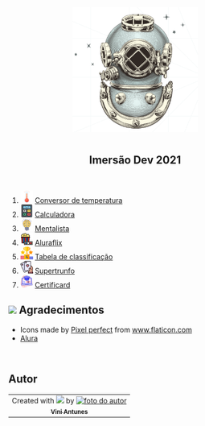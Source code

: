 <p align="center">
  <img src="images/imersao.png" float="center" width=250px/>
</p>
    
<h1 align="center">
  <h2 align="center"><strong align="center"> Imersão Dev 2021 </strong></h2>
</h1>

<br>

<ol>
    <li><img src="images/thermometer.png" width=25px> <a href="html/aula01_conversor_temperatura.html" alt="Conversor de temperatura" target="_blank">Conversor de temperatura</a></li>
    <li><img src="images/calculate.png" width=25px> <a href="html/aula02_calculadora.html" alt="Calculadora" target="_blank">Calculadora</a></li>
    <li><img src="images/bulb_brain.png" width=25px> <a href="html/aula03_mentalista.html" alt="Mentalista" target="_blank">Mentalista</a></li>
    <li><img src="images/movie.png" width=25px> <a href="html/aula05_aluraflix.html" alt="Aluraflix" target="_blank">Aluraflix</a></li>
    <li><img src="images/ranking.png" width=25px> <a href="html/aula06_tabela_de_classificacao.html" alt="Tabela de classificação" target="_blank">Tabela de classificação</a></li>
    <li><img src="images/playing-cards.png" width=25px> <a href="html/aula09_super_trunfo.html" alt="Supertrunfo" target="_blank">Supertrunfo</a></li>
    <li><img src="images/diploma.png" width=25px> <a href="html/aula10_certificard.html" alt="Certificard" target="_blank">Certificard</a></li>
</ol>

<h2><img src="images/agradecimentos.svg" width=50px/> Agradecimentos </h2>
<ul>
  <li>Icons made by <a href="https://www.flaticon.com/authors/pixel-perfect" title="Pixel perfect">Pixel perfect</a> from <a href="https://www.flaticon.com/" title="Flaticon" target="_blank">www.flaticon.com</a></li>
  <li><a href="https://www.alura.com.br" title="Alura" target="_blank">Alura</a></li>
</ul>

<br>
<h2> Autor </h2>

<table>
  <tr>   
    <td align="center">Created with <img src="https://i.pinimg.com/736x/b9/3a/1b/b93a1bd3736a4a471b08c1f57606381f.jpg" width=15px> by <a href="https://www.linkedin.com/in/vini-antunes/" target="_blank"><img src="https://avatars0.githubusercontent.com/u/57882903?s=460&u=caee8cc76060b036952e169feba0449f2d43519e&v=4" width="140px;" alt="foto do autor"/><br><sub align="right"><b>Vini Antunes</b></sub></a><br></td>
  <tr>
</table>

